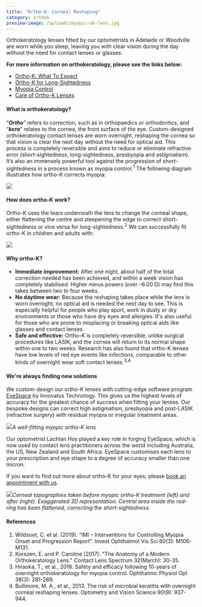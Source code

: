 ```yaml
---
title: "Ortho-K: Corneal Reshaping"
category: orthok
preview-image: /uploads/myopic-ok-lens.jpg
---
```

<div class="employee-heading">
<p><p>Orthokeratology lenses fitted by our optometrists in Adelaide or Woodville are worn while you sleep, leaving you with clear vision during the day without the need for contact lenses or glasses.</p>
<p><b>For more information on orthokeratology, please see the links below:</b></p>

* <a href="/what-we-do/ortho-k-what-to-expect">Ortho-K: What To Expect</a>
* <a href="/what-we-do/orthokeratology-for-hyperopia">Ortho-K for Long-Sightedness</a>
* <a href="/what-we-do/myopia-control">Myopia Control</a>
* <a href="/patient-resources/care-of-orthokeratology-lenses">Care of Ortho-K Lenses</a>

</div>

#### What is orthokeratology?

“***Ortho***” refers to correction, such as in orthopaedics or orthodontics, and “***kera***” relates to the cornea, the front surface of the eye. Custom-designed orthokeratology contact lenses are worn overnight, reshaping the cornea so that vision is clear the next day without the need for optical aid. This process is completely reversible and aims to reduce or eliminate refractive error (short-sightedness, long-sightedness, presbyopia and astigmatism). It’s also an immensely powerful tool against the progression of short-sightedness in a process known as myopia control.<sup>1</sup> The following diagram illustrates how ortho-K corrects myopia:

![](/uploads/ok-remoulding-expl.png)

#### How does ortho-K work?

Ortho-K uses the tears underneath the lens to change the corneal shape, either flattening the centre and steepening the edge to correct short-sightedness or vice versa for long-sightedness.<sup>2</sup> We can successfully fit ortho-K in children and adults with:

![](/uploads/range.png)

#### Why ortho-K?

* **Immediate improvement:** After one night, about half of the total correction needed has been achieved, and within a week vision has completely stabilised. Higher minus powers (over –6.00 D) may find this takes between two to four weeks.
* **No daytime wear:** Because the reshaping takes place while the lens is worn overnight, no optical aid is needed the next day to see. This is especially helpful for people who play sport, work in dusty or dry environments or those who have dry eyes and allergies. It's also useful for those who are prone to misplacing or breaking optical aids like glasses and contact lenses.
* **Safe and effective:** Ortho-K is completely reversible, unlike surgical procedures like LASIK, and the cornea will return to its normal shape within one to two weeks. Research has also found that ortho-K lenses have low levels of red eye events like infections, comparable to other kinds of overnight wear soft contact lenses.<sup>3,4</sup>

#### We're always finding new solutions

We custom-design our ortho-K lenses with cutting-edge software program [EyeSpace](http://www.eyespace.com.au/) by Innovatus Technology. This gives us the highest levels of accuracy for the greatest chance of success when fitting your lenses. Our bespoke designs can correct high astigmatism, presbyopia and post-LASIK (refractive surgery) with residual myopia or irregular treatment areas.

![](https://www.innovativeeyecare.com.au/uploads/myopic-ok-lens.jpg)*A well-fitting myopic ortho-K lens*

Our optometrist Lachlan Hoy played a key role in forging EyeSpace, which is now used by contact lens practitioners across the world including Australia, the US, New Zealand and South Africa. EyeSpace customises each lens to your prescription and eye shape to a degree of accuracy smaller than one micron. 

If you want to find out more about ortho-K for your eyes, please [book an appointment with us](/contact).

![](https://www.innovativeeyecare.com.au/uploads/orthok-3d-topography.jpg)*Corneal topographies taken before myopic ortho-K treatment (left) and after (right). Exaggerated 3D representation. Central area inside the red-ring has been flattened, correcting the short-sightedness.*

#### References

1. Wildsoet, C. et al. (2019). “IMI – Interventions for Controlling Myopia Onset and Progression Report”. Invest Ophthalmol Vis Sci 60(3): M106-M131.
2. Korszen, E. and P. Caroline (2017). "The Anatomy of a Modern Orthokeratology Lens." Contact Lens Spectrum 32(March): 30-35.
3. Hiraoka, T., et al., 2018. Safety and efficacy following 10-years of overnight orthokeratology for myopia control. Ophthalmic Physiol Opt 38(3): 281-289.
4. Bullimore, M. A., et al., 2013. The risk of microbial keratitis with overnight corneal reshaping lenses. Optometry and Vision Science 90(9): 937-944.